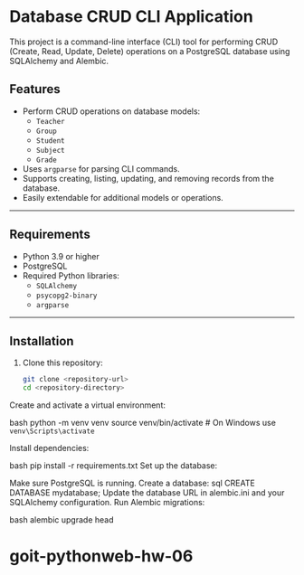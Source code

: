 # Database CRUD CLI Application

This project is a command-line interface (CLI) tool for performing CRUD (Create, Read, Update, Delete) operations on a PostgreSQL database using SQLAlchemy and Alembic.

## Features

- Perform CRUD operations on database models:
  - `Teacher`
  - `Group`
  - `Student`
  - `Subject`
  - `Grade`
- Uses `argparse` for parsing CLI commands.
- Supports creating, listing, updating, and removing records from the database.
- Easily extendable for additional models or operations.

---

## Requirements

- Python 3.9 or higher
- PostgreSQL
- Required Python libraries:
  - `SQLAlchemy`
  - `psycopg2-binary`
  - `argparse`

---

## Installation

1. Clone this repository:
   ```bash
   git clone <repository-url>
   cd <repository-directory>

Create and activate a virtual environment:

bash
python -m venv venv
source venv/bin/activate  # On Windows use `venv\Scripts\activate`

Install dependencies:

bash
pip install -r requirements.txt
Set up the database:

Make sure PostgreSQL is running.
Create a database:
sql
CREATE DATABASE mydatabase;
Update the database URL in alembic.ini and your SQLAlchemy configuration.
Run Alembic migrations:

bash
alembic upgrade head

# goit-pythonweb-hw-06
